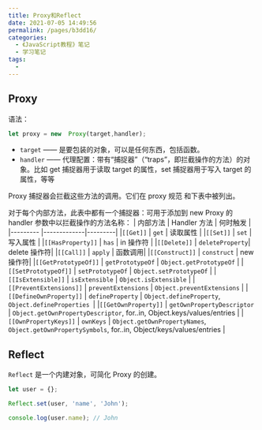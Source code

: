 ```yaml
---
title: Proxy和Reflect
date: 2021-07-05 14:49:56
permalink: /pages/b3dd16/
categories:
  - 《JavaScript教程》笔记
  - 学习笔记
tags:
  - 
---
```


## Proxy
语法：
```js
let proxy = new  Proxy(target,handler);
```
+ `target` —— 是要包装的对象，可以是任何东西，包括函数。
+ `handler` —— 代理配置：带有“捕捉器”（“traps”，即拦截操作的方法）的对象。比如 get 捕捉器用于读取 target 的属性，set 捕捉器用于写入 target 的属性，等等

Proxy 捕捉器会拦截这些方法的调用。它们在 proxy 规范 和下表中被列出。

对于每个内部方法，此表中都有一个捕捉器：可用于添加到 new Proxy 的 handler 参数中以拦截操作的方法名称：
| 内部方法                | Handler 方法 | 何时触发 |
|---------               |-------------|---------|
|`[[Get]]`	             | `get`	       | 读取属性 |
|`[[Set]]`	             | `set`	       | 写入属性 |
|`[[HasProperty]]`       | `has`	       | in 操作符 |
|`[[Delete]]`	         | `deleteProperty`|	delete 操作符|
|`[[Call]]`	             | `apply`	   | 函数调用|
|`[[Construct]]`	     | `construct`	| new操作符|
|`[[GetPrototypeOf]]`	 | `getPrototypeOf` | `Object.getPrototypeOf` |
|`[[SetPrototypeOf]]`	 | `setPrototypeOf` | `Object.setPrototypeOf` |
|`[[IsExtensible]]`	     | `isExtensible`	  | `Object.isExtensible` |
|`[[PreventExtensions]]` | `preventExtensions` | `Object.preventExtensions` |
|`[[DefineOwnProperty]]` | `defineProperty`	| `Object.defineProperty`, `Object.defineProperties `|
|`[[GetOwnProperty]]`	 | `getOwnPropertyDescriptor` | `Object.getOwnPropertyDescriptor`, for..in, Object.keys/values/entries |
|`[[OwnPropertyKeys]]`   | `ownKeys`	    | `Object.getOwnPropertyNames`, `Object.getOwnPropertySymbols`, for..in, Object/keys/values/entries |

## Reflect

`Reflect` 是一个内建对象，可简化 Proxy 的创建。

```js
let user = {};

Reflect.set(user, 'name', 'John');

console.log(user.name); // John
```